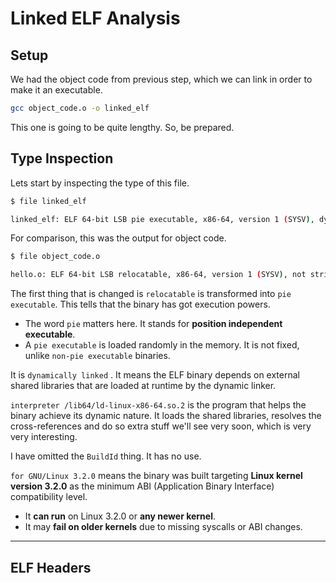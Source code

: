 # Linked ELF Analysis

## Setup

We had the object code from previous step, which we can link in order to make it an executable.

```bash
gcc object_code.o -o linked_elf
```

This one is going to be quite lengthy. So, be prepared.

## Type Inspection

Lets start by inspecting the type of this file.

```bash
$ file linked_elf

linked_elf: ELF 64-bit LSB pie executable, x86-64, version 1 (SYSV), dynamically linked, interpreter /lib64/ld-linux-x86-64.so.2, for GNU/Linux 3.2.0, not stripped
```

For comparison, this was the output for object code.

```bash
$ file object_code.o

hello.o: ELF 64-bit LSB relocatable, x86-64, version 1 (SYSV), not stripped
```

The first thing that is changed is `relocatable` is transformed into `pie executable`. This tells that the binary has got execution powers.

* The word `pie` matters here. It stands for **position independent executable**.
* A `pie executable` is loaded randomly in the memory. It is not fixed, unlike `non-pie executable` binaries.

It is `dynamically linked` . It means the ELF binary depends on external shared libraries that are loaded at runtime by the dynamic linker.

`interpreter /lib64/ld-linux-x86-64.so.2` is the program that helps the binary achieve its dynamic nature. It loads the shared libraries, resolves the cross-references and do so extra stuff we'll see very soon, which is very very interesting.

I have omitted the `BuildId` thing. It has no use.

`for GNU/Linux 3.2.0` means the binary was built targeting **Linux kernel version 3.2.0** as the minimum ABI (Application Binary Interface) compatibility level.

* It **can run** on Linux 3.2.0 or **any newer kernel**.
* It may **fail on older kernels** due to missing syscalls or ABI changes.

***

## ELF Headers








